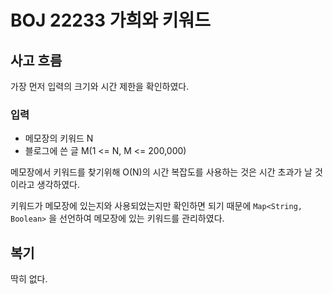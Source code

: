 # BOJ 22233 가희와 키워드

## 사고 흐름

가장 먼저 입력의 크기와 시간 제한을 확인하였다.

### 입력

- 메모장의 키워드 N
- 블로그에 쓴 글 M(1 <= N, M <= 200,000)

메모장에서 키워드를 찾기위해 O(N)의 시간 복잡도를 사용하는 것은 시간 초과가 날 것이라고 생각하였다.

키워드가 메모장에 있는지와 사용되었는지만 확인하면 되기 때문에 `Map<String, Boolean>` 을 선언하여 메모장에 있는 키워드를 관리하였다.

## 복기

딱히 없다.